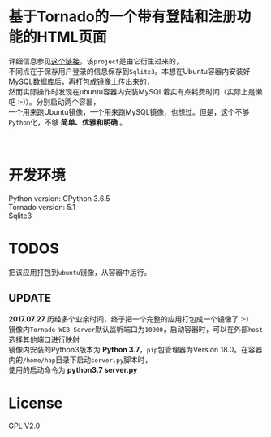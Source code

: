 # 基于Tornado的一个带有登陆和注册功能的HTML页面
详细信息参见[这个链接](https://github.com/Iflier/TornadoLoginPage)。该`project`是由它衍生过来的，</br>
不同点在于保存用户登录的信息保存到`Sqlite3`。本想在Ubuntu容器内安装好MySQL数据库后，再打包成镜像上传出来的，</br>
然而实际操作时发现在ubuntu容器内安装MySQL着实有点耗费时间（实际上是懒吧 :-)）。分别启动两个容器，</br>
一个用来跑Ubuntu镜像，一个用来跑MySQL镜像，也想过。但是，这个不够`Python`化，不够 **简单、优雅和明确** 。</br>
</br>
</br>
# 开发环境
Python version: CPython 3.6.5</br>
Tornado version: 5.1</br>
Sqlite3</br>
# TODOS
把该应用打包到`ubuntu`镜像，从容器中运行。</br>
## UPDATE
**2017.07.27**
历经多个业余时间，终于把一个完整的应用打包成一个镜像了 :-)</br>
镜像内`Tornado WEB Server`默认监听端口为`10000`，启动容器时，可以在外部`host`选择其他端口进行映射</br>
镜像内安装的Python3版本为 **Python 3.7**，`pip`包管理器为Version 18.0。在容器内的`/home/hap`目录下启动`server.py`脚本时，</br>
使用的启动命令为 **python3.7 server.py**</br>

# License
GPL V2.0</br>